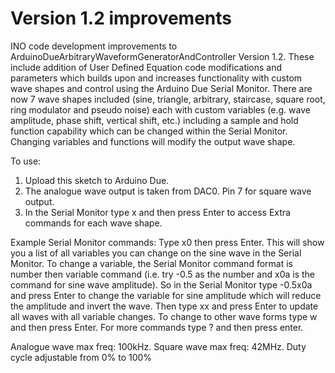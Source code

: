 # Version 1.2 improvements

INO code development improvements to ArduinoDueArbitraryWaveformGeneratorAndController Version 1.2. 
These include addition of User Defined Equation code modifications and parameters which builds upon and increases functionality 
with custom wave shapes and control using the Arduino Due Serial Monitor. There are now 7 wave shapes included (sine, triangle, arbitrary, 
staircase, square root, ring modulator and pseudo noise) each with custom variables (e.g. wave amplitude, phase shift, vertical shift, etc.) 
including a sample and hold function capability which can be changed within the Serial Monitor. 
Changing variables and functions will modify the output wave shape. 

To use:
1) Upload this sketch to Arduino Due.
2) The analogue wave output is taken from DAC0. Pin 7 for square wave output.
3) In the Serial Monitor type x and then press Enter to access Extra commands for each wave shape.

Example Serial Monitor commands:  Type x0 then press Enter. This will show you a list of all variables you can change on the sine wave in the Serial Monitor. To change a variable, the Serial Monitor command format is number then variable command (i.e. try -0.5 as the number and x0a is the command for sine wave amplitude). So in the Serial Monitor type -0.5x0a and press Enter to change the variable for sine amplitude which will reduce the amplitude and invert the wave. Then type xx and press Enter to update all waves with all variable changes. To change to other wave forms type w and then press Enter. For more commands type ? and then press enter.


Analogue wave max freq: 100kHz. Square wave max freq: 42MHz. Duty cycle adjustable from 0% to 100%
